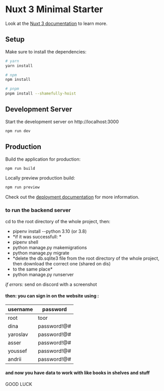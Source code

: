# Nuxt 3 Minimal Starter

Look at the [Nuxt 3 documentation](https://nuxt.com/docs/getting-started/introduction) to learn more.

## Setup

Make sure to install the dependencies:

```bash
# yarn
yarn install

# npm
npm install

# pnpm
pnpm install --shamefully-hoist
```

## Development Server

Start the development server on http://localhost:3000

```bash
npm run dev
```

## Production

Build the application for production:

```bash
npm run build
```

Locally preview production build:

```bash
npm run preview
```

Check out the [deployment documentation](https://nuxt.com/docs/getting-started/deployment) for more information.


### to run the backend server 
cd to the root directory of the whole project, then:
- pipenv install --python 3.10 (or 3.8)
- *if it was successfull: * 
- pipenv shell
- python manage.py makemigrations
- python manage.py migrate 
- *delete the db.sqlite3 file from the root directory of the whole project, then download the correct one (shared on dis)
- to the same place*
- python manage.py runserver

*if errors:* send on discord with a screenshot 


#### then: you can sign in on the website using : 

|username | password|
|---|---|
|root | toor|
|dina | password!@#|
|yaroslav | password!@#|
|asser | password!@#|
|youssef | password!@#|
|andrii | password!@#|

#### and now you have data to work with like books in shelves and stuff 

GOOD LUCK 